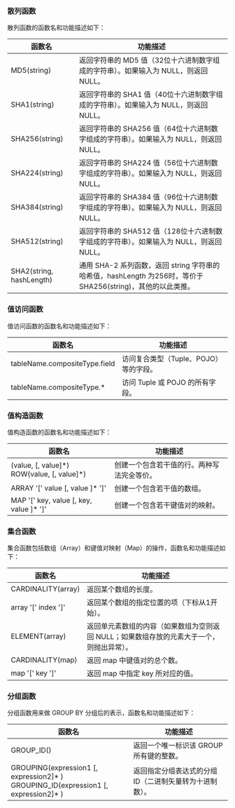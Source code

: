 ### 散列函数
散列函数的函数名和功能描述如下：

| 函数名                   | 功能描述                                                     |
| ------------------------ | ------------------------------------------------------------ |
| MD5(string)              | 返回字符串的 MD5 值（32位十六进制数字组成的字符串）。如果输入为 NULL，则返回 NULL。 |
| SHA1(string)             | 返回字符串的 SHA1 值（40位十六进制数字组成的字符串）。如果输入为 NULL，则返回 NULL。 |
| SHA256(string)           | 返回字符串的 SHA256 值（64位十六进制数字组成的字符串）。如果输入为 NULL，则返回 NULL。 |
| SHA224(string)           | 返回字符串的 SHA224 值（56位十六进制数字组成的字符串）。如果输入为 NULL，则返回 NULL。 |
| SHA384(string)           | 返回字符串的 SHA384 值（96位十六进制数字组成的字符串）。如果输入为 NULL，则返回 NULL。 |
| SHA512(string)           | 返回字符串的 SHA512 值（128位十六进制数字组成的字符串）。如果输入为 NULL，则返回 NULL。 |
| SHA2(string, hashLength) | 通用 SHA-2 系列函数，返回 string 字符串的哈希值，hashLength 为256时，等价于 SHA256(string)，其他的以此类推。 |

### 值访问函数
值访问函数的函数名和功能描述如下：

| 函数名                        | 功能描述                              |
| ----------------------------- | ------------------------------------- |
| tableName.compositeType.field | 访问复合类型（Tuple、POJO）等的字段。 |
| tableName.compositeType.\*    | 访问 Tuple 或 POJO 的所有字段。       |

### 值构造函数
值构造函数的函数名和功能描述如下：

| 函数名                                          | 功能描述                                   |
| ----------------------------------------------- | ------------------------------------------ |
| (value, [, value]\*)<br>ROW(value, [, value]\*) | 创建一个包含若干值的行。两种写法完全等价。 |
| ARRAY '[' value [, value ]\* ']'                | 创建一个包含若干值的数组。                 |
| MAP '[' key, value [, key, value ]\* ']'        | 创建一个包含若干键值对的映射。             |

### 集合函数
集合函数包括数组（Array）和键值对映射（Map）的操作，函数名和功能描述如下：

| 函数名              | 功能描述                                                     |
| ------------------- | ------------------------------------------------------------ |
| CARDINALITY(array)  | 返回某个数组的长度。                                         |
| array '[' index ']' | 返回某个数组的指定位置的项（下标从1开始）。                  |
| ELEMENT(array)      | 返回单元素数组的内容（如果数组为空则返回 NULL；如果数组存放的元素大于一个，则抛出异常）。 |
| CARDINALITY(map)    | 返回 map 中键值对的总个数。                                  |
| map '[' key ']'     | 返回 map 中指定 key 所对应的值。                             |

### 分组函数
分组函数用来做 GROUP BY 分组后的表示，函数名和功能描述如下：

| 函数名                                                       | 功能描述                                                |
| ------------------------------------------------------------ | ------------------------------------------------------- |
| GROUP_ID()                                                   | 返回一个唯一标识该 GROUP 所有键的整数。                 |
| GROUPING(expression1 [, expression2]\* )<br>GROUPING_ID(expression1 [, expression2]\* ) | 返回指定分组表达式的分组 ID（二进制矢量转为十进制数）。 |
